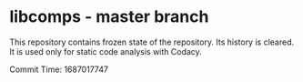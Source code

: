 # libcomps - master branch

This repository contains frozen state of the repository.
Its history is cleared. It is used only for static code
analysis with Codacy.

Commit Time: 1687017747